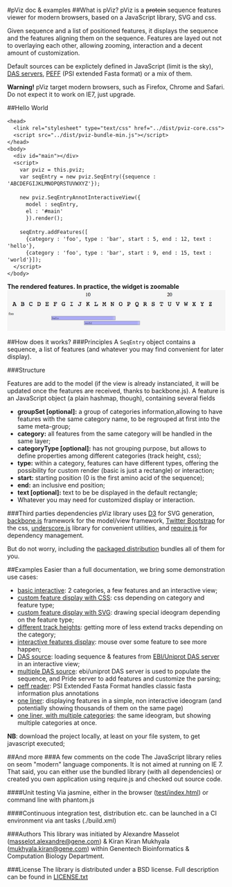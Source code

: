 #pViz doc & examples
##What is pViz?
pViz is a <strike>protein</strike> sequence features viewer for modern browsers, based on a JavaScript library, SVG and css.

Given sequence and a list of positioned features, it displays the sequence and the features aligning them on the sequence.
Features are layed out not to overlaying each other, allowing zooming, interaction and a decent amount of customization.

Default sources can be explictely defined in JavaScript (limit is the sky),  [DAS servers](http://en.wikipedia.org/wiki/Distributed_Annotation_System), [PEFF](http://www.psidev.info/node/363) (PSI extended Fasta format) or a mix of them.

**Warning!** pViz target modern browsers, such as Firefox, Chrome and Safari. Do not expect it to work on IE7, just upgrade.

##Hello World

    <head>
      <link rel="stylesheet" type="text/css" href="../dist/pviz-core.css">
      <script src="../dist/pviz-bundle-min.js"></script>
    </head>
    <body>
      <div id="main"></div>
      <script>
        var pviz = this.pviz;
        var seqEntry = new pviz.SeqEntry({sequence : 'ABCDEFGIJKLMNOPQRSTUVWXYZ'});
        
        new pviz.SeqEntryAnnotInteractiveView({
          model : seqEntry,
          el : '#main'
          }).render();
          
        seqEntry.addFeatures([
          {category : 'foo', type : 'bar', start : 5, end : 12, text : 'hello'},
          {category : 'foo', type : 'bar', start : 9, end : 15, text : 'world'}]);
      </script>
    </body>

**The rendered features. In practice, the widget is zoomable**
![](images/hello-world.jpg)

##How does it works?
###Principles
A <code>SeqEntry</code> object contains a sequence, a list of features (and whatever you may find convenient for later display).

###Structure

Features are add to the model (if the view is already instanciated, it will be updated once the features are received, thanks to backbone.js).
A feature is an JavaScript object (a plain hashmap, though), containing several fields

 * **groupSet [optional]:** a group of categories information,allowing to have features with the same category name, to be regrouped at first into the same meta-group;
 * **category:** all features from the same category will be handled in the same layer;
 * **categoryType [optional]:** has not grouping purpose, but allows to define properties among different categories (track height, css);
 * **type:** within a category, features can have different types, offering the possibility for custom render (basic is just a rectangle) or interaction;
 * **start:** starting position (0 is the first amino acid of the sequence);
 * **end:** an inclusive end position;
 * **text [optional]:** text to be be displayed in the default rectangle;
 * Whatever you may need for customized display or interaction.

###Third parties dependencies
pViz library uses [D3](http://d3js.org) for SVG generation, [backbone.js](http://backbonejs.org) framework for the model/view framework, [Twitter Bootstrap](http://getbootstrap.com/) for the css, [underscore.js](http://underscorejs.org) library for convenient utilities, and [require.js](http://requirejs.org) for dependency management.

But do not worry, including the [packaged distribution](dist/pviz-bundle-min.js) bundles all of them for you.

##Examples
Easier than a full documentation, we bring some demonstration use cases:
 
 * [basic interactive](examples/example-0.html): 2 categories, a few features and an interactive view;
 * [custom feature display with CSS](examples/example-custom-display-css.html): css depending on category and feature type;
 * [custom feature display with SVG](examples/example-custom-display.html): drawing special ideogram depending on the feature type;
 * [different track heights](examples/example-different-track-heights.html): getting more of less extend tracks depending on the category;
 * [interactive features display](examples/example-interaction.html): mouse over some feature to see more happen;
 * [DAS source](examples/example-das-reader.html): loading sequence & features from <a href="http://www.ebi.ac.uk/das-srv/uniprot/das/uniprot">EBI/Uniprot DAS server</a> in an interactive view;
 * [multiple DAS source](examples/example-two-das-reader.html): ebi/uniprot DAS server is used to populate the sequence, and Pride server to add features and customize the parsing;
 * [peff reader](examples/example-peff-reader.html): PSI Extended Fasta Format handles classic fasta information plus annotations
 * [one liner](examples/example-one-liner.html): displaying features in a simple, non interactive ideogram (and potentially showing thousands of them on the same page)
 * [one liner, with multiple categories](examples/example-one-liner-multiple-categories.html): the same ideogram, but showing multiple categories at once.

**NB**: download the project locally, at least on your file system, to get javascript executed;

##And more
###A few comments on the code
The JavaScript library relies on seom "modern" language components. It is not aimed at running on IE 7.
That said, you can either use the bundled library (with all dependencies) or created you own application using require.js and checked out source code.

####Unit testing
Via jasmine, either in the browser ([test/index.html](test/index.html)) or command line with phantom.js

####Continuous integration
test, distribution etc. can be launched in a CI environment via ant tasks (./build.xml)

###Authors
This library was initiated by 
Alexandre Masselot (masselot.alexandre@gene.com) & Kiran Kiran Mukhyala (mukhyala.kiran@gene.com) within Genentech Bioinformatics & Computation Biology Department.
            
###License
The library is distributed under a BSD license. Full description can be found in [LICENSE.txt](LICENSE.txt)
